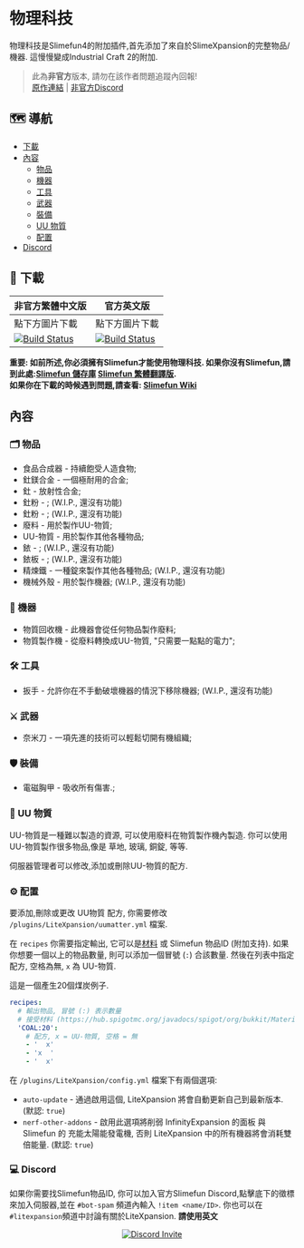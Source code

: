 # 物理科技
物理科技是Slimefun4的附加插件,首先添加了來自於SlimeXpansion的完整物品/機器. 這慢慢變成Industrial Craft 2的附加.

> 此為**非官方**版本, 請勿在該作者問題追蹤內回報! <br>
> [原作連結](https://github.com/Slimefun-Addon-Community/LiteXpansion) | [非官方Discord](https://discord.gg/GF4CwjFXT9)

## :world_map: 導航
* [下載](#floppy_disk-下載)
* [內容](#內容)
  * [物品](#card_index_dividers-物品)
  * [機器](#electric_plug-機器)
  * [工具](#hammer_and_wrench-工具)
  * [武器](#crossed_swords-武器)
  * [裝備](#shield-裝備)
  * [UU 物質](#brain-uu-物質)
  * [配置](#gear-配置)
* [Discord](#computer-discord)

## :floppy_disk: 下載
| 非官方繁體中文版 | 官方英文版 |
| -------- | -------- |
| 點下方圖片下載 | 點下方圖片下載 |
| [![Build Status](https://xMikux.github.io/builds/SlimeTraditionalTranslation/LiteXpansion/master/badge.svg)](https://xMikux.github.io/builds/SlimeTraditionalTranslation/LiteXpansion/master) | [![Build Status](https://thebusybiscuit.github.io/builds/J3fftw1/LiteXpansion/master/badge.svg)](https://thebusybiscuit.github.io/builds/J3fftw1/LiteXpansion/master) |

**重要: 如前所述,你必須擁有Slimefun才能使用物理科技. 如果你沒有Slimefun,請到此處:[Slimefun 儲存庫](https://github.com/Slimefun/Slimefun4) [Slimefun 繁體翻譯版](https://github.com/xMikux/Slimefun4). <br>
如果你在下載的時候遇到問題,請查看: [Slimefun Wiki](https://github.com/Slimefun/Slimefun4/wiki/Installing-Slimefun)**

## 內容
### :card_index_dividers: 物品
- 食品合成器 - 持續飽受人造食物;
- 釷鎂合金 - 一個極耐用的合金;
- 釷 - 放射性合金;
- 釷粉 - ; (W.I.P., 還沒有功能)
- 釷粉 - ; (W.I.P., 還沒有功能)
- 廢料 - 用於製作UU-物質;
- UU-物質 - 用於製作其他各種物品;
- 銥 - ; (W.I.P., 還沒有功能)
- 銥板 - ; (W.I.P., 還沒有功能)
- 精煉鐵 - 一種錠來製作其他各種物品; (W.I.P., 還沒有功能)
- 機械外殼 - 用於製作機器; (W.I.P., 還沒有功能)

### :electric_plug: 機器
- 物質回收機 - 此機器會從任何物品製作廢料;
- 物質製作機 - 從廢料轉換成UU-物質, "只需要一點點的電力";

### :hammer_and_wrench: 工具
- 扳手 - 允許你在不手動破壞機器的情況下移除機器; (W.I.P., 還沒有功能)

### :crossed_swords: 武器
- 奈米刀 - 一項先進的技術可以輕鬆切開有機組織;

### :shield: 裝備
- 電磁胸甲 - 吸收所有傷害.;

### :brain: UU 物質
UU-物質是一種難以製造的資源, 可以使用廢料在物質製作機內製造. 你可以使用UU-物質製作很多物品,像是 草地, 玻璃, 銅錠, 等等.

伺服器管理者可以修改,添加或刪除UU-物質的配方.
### :gear: 配置
要添加,刪除或更改 UU物質 配方, 你需要修改 `/plugins/LiteXpansion/uumatter.yml` 檔案.

在 `recipes` 你需要指定輸出, 它可以是[材料](https://hub.spigotmc.org/javadocs/spigot/org/bukkit/Material.html) 或 Slimefun 物品ID (附加支持). 如果你想要一個以上的物品數量, 則可以添加一個冒號 (`:`) 合該數量. 然後在列表中指定配方, 空格為無, `x` 為 UU-物質.

這是一個產生20個煤炭例子.
```yaml
recipes:
  # 輸出物品, 冒號 (:) 表示數量
  # 接受材料 (https://hub.spigotmc.org/javadocs/spigot/org/bukkit/Material.html) 或 Slimefun 物品ID
  'COAL:20':
    # 配方, x = UU-物質, 空格 = 無
    - '  x'
    - 'x  '
    - '  x'
```

在 `/plugins/LiteXpansion/config.yml` 檔案下有兩個選項:

- `auto-update` - 通過啟用這個, LiteXpansion 將會自動更新自己到最新版本. (默認: `true`)
- `nerf-other-addons` - 啟用此選項將削弱 InfinityExpansion 的面板 與 Slimefun 的 充能太陽能發電機, 否則 LiteXpansion 中的所有機器將會消耗雙倍能量. (默認: `true`)

### :computer: Discord
如果你需要找Slimefun物品ID, 你可以加入官方Slimefun Discord,點擊底下的徵標來加入伺服器,並在 `#bot-spam` 頻道內輸入 `!item <name/ID>`.
你也可以在`#litexpansion`頻道中討論有關於LiteXpansion. **請使用英文**

<p align="center">
  <a href="https://discord.gg/slimefun">
    <img src="https://discordapp.com/api/guilds/565557184348422174/widget.png?style=banner3" alt="Discord Invite"/>
  </a>
</p>
